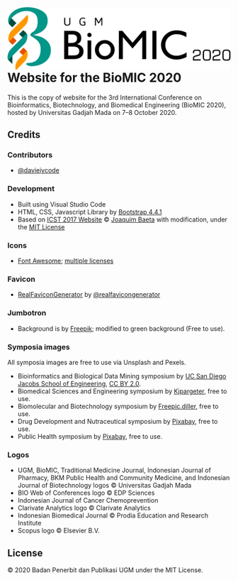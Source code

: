 <a href="https://biomic.ugm.ac.id/"><img src="https://github.com/bppugm/biomic-2020/blob/master/images/logos/logo.svg" height="142px" align="right"></a>

# Website for the BioMIC 2020

This is the copy of website for the 3rd International Conference on Bioinformatics, Biotechnology, and Biomedical Engineering (BioMIC 2020), hosted by Universitas Gadjah Mada on 7–8 October 2020.

## Credits

### Contributors

+ [@davieiycode](https://github.com/davieiycode)

### Development

+ Built using Visual Studio Code
+ HTML, CSS, Javascript Library by [Bootstrap 4.4.1](https://getbootstrap.com/docs/4.4/)
+ Based on [ICST 2017 Website](https://github.com/jaybaeta/icst-2017) © [Joaquim Baeta](https://github.com/jaybaeta/) with modification, under the [MIT License](https://github.com/jaybaeta/icst-2017/blob/master/LICENSE.md)

### Icons

+ [Font Awesome](http://fontawesome.io); [multiple licenses](http://fontawesome.io/license/)

### Favicon

+ [RealFaviconGenerator](http://realfavicongenerator.net/) by [@realfavicongenerator](https://github.com/realfavicongenerator)

### Jumbotron

+ Background is by [Freepik](https://www.freepik.com/premium-vector/geometric-background-japanese-style-concept_7362312.htm); modified to green background (Free to use).


### Symposia images

All symposia images are free to use via Unsplash and Pexels.

+ Bioinformatics and Biological Data Mining symposium by [UC San Diego Jacobs School of Engineering](https://www.flickr.com/photos/jsoe/45633509242/in/album-72157673009353107/), [CC BY 2.0](https://creativecommons.org/licenses/by/2.0/).
+ Biomedical Sciences and Engineering symposium by [Kjpargeter](https://www.freepik.com/free-photo/3d-printer-printing-dna-helix_923828.htm), free to use.
+ Biomolecular and Biotechnology symposium by [Freepic.diller](https://www.freepik.com/free-photo/researcher-takes-probe-green-plant-puts-it-petri-dish_2612682.htm), free to use.
+ Drug Development and Nutraceutical symposium by [Pixabay](https://www.pexels.com/photo/cold-winter-tablet-hot-34670/), free to use.
+ Public Health symposium by [Pixabay](https://www.pexels.com/photo/blue-and-silver-stetoscope-40568/), free to use.

### Logos

+ UGM, BioMIC, Traditional Medicine Journal, Indonesian Journal of Pharmacy, BKM Public Health and Community Medicine, and Indonesian Journal of Biotechnology logos © Universitas Gadjah Mada
+ BIO Web of Conferences logo © EDP Sciences
+ Indonesian Journal of Cancer Chemoprevention
+ Clarivate Analytics logo © Clarivate Analytics
+ Indonesian Biomedical Journal © Prodia Education and Research Institute
+ Scopus logo © Elsevier B.V.

## License

© 2020 Badan Penerbit dan Publikasi UGM under the MIT License.